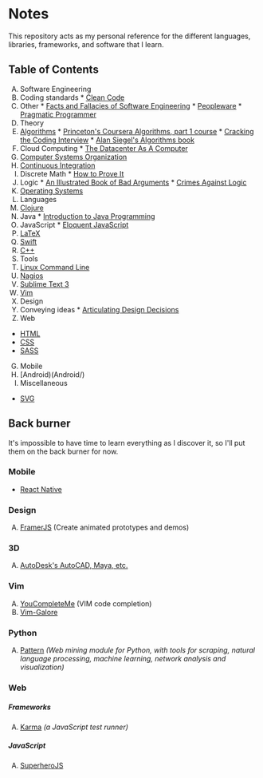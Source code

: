 # Notes

This repository acts as my personal reference for the different languages, libraries, frameworks, and software that I learn.

## Table of Contents

<style type="text/css">
    ol { list-style-type: upper-alpha; }
</style>

1. Software Engineering
  1. Coding standards
    * [Clean Code](CodingStandards/CleanCode-1.md)
  2. Other
    * [Facts and Fallacies of Software Engineering](SoftwareEngineering/FactsAndFallaciesofSoftwareEngineering.md)
    * [Peopleware](SoftwareEngineering/Peopleware.md)
    * [Pragmatic Programmer](SoftwareEngineering/PragmaticProgrammer.md)
2. Theory
  1. [Algorithms](Algorithms/)
    * [Princeton's Coursera Algorithms, part 1 course](Algorithms/AlgoPt1-1.md)
    * [Cracking the Coding Interview](Algorithms/CTCI-1.md)
    * [Alan Siegel's Algorithms book](Algorithms/SiegelChapter1.md)
  2. Cloud Computing
    * [The Datacenter As A Computer](CloudComputing/TheDatacenterAsAComputer.md)
  3. [Computer Systems Organization](ComputerSystemsOrganization/)
  4. [Continuous Integration](ContinuousIntegration/)
  5. Discrete Math
    * [How to Prove It](DiscreteMath/HowToProveIt.md)
  6. Logic
    * [An Illustrated Book of Bad Arguments](Logic/AnIllustratedBookOfBadArguments.md)
    * [Crimes Against Logic](Logic/CrimesAgainstLogic.md)
  7. [Operating Systems](OperatingSystems/)
3. Languages
  1. [Clojure](Clojure/)
  2. Java
    * [Introduction to Java Programming](Java/IntroToProgramming/)
  3. JavaScript
    * [Eloquent JavaScript](JavaScript/EloquentJavaScript/)
  4. [LaTeX](LaTeX/)
  5. [Swift](Swift/)
  6. [C++](C++.md)
4. Tools
  1. [Linux Command Line](CLI/)
  2. [Nagios](CloudComputing/NagiosCore.md)
  3. [Sublime Text 3](SublimeText3/)
  4. [Vim](Vim.md)
5. Design
  1. Conveying ideas
    * [Articulating Design Decisions](Design/ArticulatingDesignDecisions.md)
6. Web
  * [HTML](HTML%26CSS/HTML.md)
  * [CSS](HTML%26CSS/CSS.md)
  * [SASS](SASS.md)
7. Mobile
  1. [Android)(Android/)
8. Miscellaneous
  * [SVG](SVG/)

## Back burner

It's impossible to have time to learn everything as I discover it, so I'll put them on the back burner for now.

### Mobile

* [React Native](https://facebook.github.io/react-native/docs/getting-started.html#content)

### Design

1. [FramerJS](http://framerjs.com/) (Create animated prototypes and demos)

### 3D

1. [AutoDesk's AutoCAD, Maya, etc.](http://au.autodesk.com/au-online/overview?mktvar004=661084&internalc=true)

### Vim

1. [YouCompleteMe](https://github.com/Valloric/YouCompleteMe) (VIM code completion)
2. [Vim-Galore](https://github.com/mhinz/vim-galore)

### Python

1. [Pattern](https://github.com/clips/pattern) *(Web mining module for Python, with tools for scraping, natural language processing, machine learning, network analysis and visualization)*

### Web

##### Frameworks

1. [Karma](https://karma-runner.github.io/0.13/index.html) *(a JavaScript test runner)*

##### JavaScript

1. [SuperheroJS](http://superherojs.com/)
